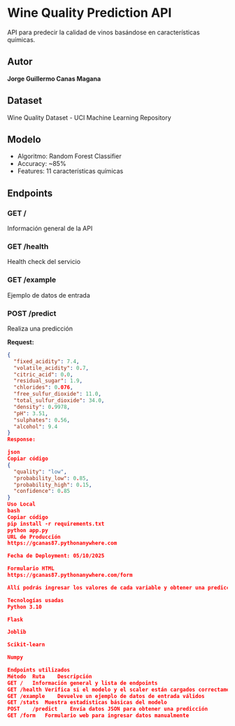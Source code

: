 
# Wine Quality Prediction API

API para predecir la calidad de vinos basándose en características químicas.

## Autor
**Jorge Guillermo Canas Magana**

## Dataset
Wine Quality Dataset - UCI Machine Learning Repository

## Modelo
- Algoritmo: Random Forest Classifier  
- Accuracy: ~85%  
- Features: 11 características químicas

## Endpoints

### GET /
Información general de la API

### GET /health
Health check del servicio

### GET /example
Ejemplo de datos de entrada

### POST /predict
Realiza una predicción

**Request:**
```json
{
  "fixed_acidity": 7.4,
  "volatile_acidity": 0.7,
  "citric_acid": 0.0,
  "residual_sugar": 1.9,
  "chlorides": 0.076,
  "free_sulfur_dioxide": 11.0,
  "total_sulfur_dioxide": 34.0,
  "density": 0.9978,
  "pH": 3.51,
  "sulphates": 0.56,
  "alcohol": 9.4
}
Response:

json
Copiar código
{
  "quality": "low",
  "probability_low": 0.85,
  "probability_high": 0.15,
  "confidence": 0.85
}
Uso Local
bash
Copiar código
pip install -r requirements.txt
python app.py
URL de Producción
https://gcanas87.pythonanywhere.com

Fecha de Deployment: 05/10/2025

Formulario HTML
https://gcanas87.pythonanywhere.com/form

Allí podrás ingresar los valores de cada variable y obtener una predicción directamente desde el navegador.

Tecnologías usadas
Python 3.10

Flask

Joblib

Scikit-learn

Numpy

Endpoints utilizados
Método	Ruta	Descripción
GET	/	Información general y lista de endpoints
GET	/health	Verifica si el modelo y el scaler están cargados correctamente
GET	/example	Devuelve un ejemplo de datos de entrada válidos
GET	/stats	Muestra estadísticas básicas del modelo
POST	/predict	Envía datos JSON para obtener una predicción
GET	/form	Formulario web para ingresar datos manualmente

